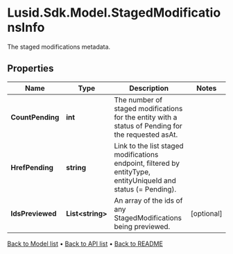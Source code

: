# Lusid.Sdk.Model.StagedModificationsInfo
The staged modifications metadata.

## Properties

Name | Type | Description | Notes
------------ | ------------- | ------------- | -------------
**CountPending** | **int** | The number of staged modifications for the entity with a status of Pending for the requested asAt. | 
**HrefPending** | **string** | Link to the list staged modifications endpoint, filtered by entityType, entityUniqueId and status (&#x3D; Pending). | 
**IdsPreviewed** | **List&lt;string&gt;** | An array of the ids of any StagedModifications being previewed. | [optional] 

[Back to Model list](../README.md#documentation-for-models) &#8226; [Back to API list](../README.md#documentation-for-api-endpoints) &#8226; [Back to README](../README.md)

